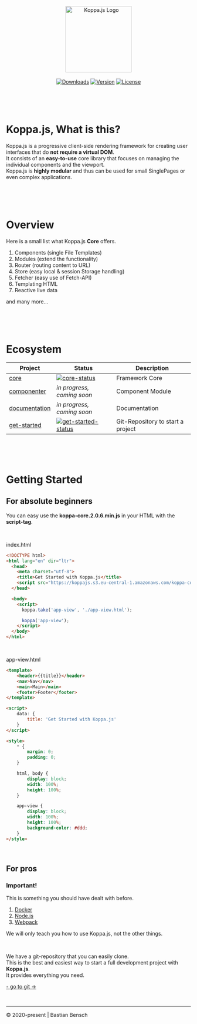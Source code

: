 <div align="center">
<a href="https://koppajs.org" target="_blank"><img width="180" src="https://koppajs.org/images/logo-min.png" alt="Koppa.js Logo"></a>
</div>

<br>

<div align="center">
    <a href="https://npmcharts.com/compare/@koppajs/core?minimal=true" target="_blank"><img src="https://badgen.net/npm/dm/@koppajs/core?scale=1&color=69DF20" alt="Downloads"></a>
    <a href="https://www.npmjs.com/package/@koppajs/core"><img src="https://badgen.net/npm/v/@koppajs/core?scale=1&color=4AC56D" alt="Version"></a>
    <a href="http://opensource.org/licenses/MIT" target="_blank"><img src="https://badgen.net/badge/license/MIT/?scale1&color=2eaad1" alt="License"></a>
</div>

<br><br><br>

# Koppa.js, What is this?
Koppa.js is a progressive client-side rendering framework for creating user interfaces that do **not require a virtual DOM**.  
It consists of an **easy-to-use** core library that focuses on managing the individual components and the viewport.  
Koppa.js is **highly modular** and thus can be used for small SinglePages or even complex applications.

<br><br><br>

# Overview

Here is a small list what Koppa.js **Core** offers.

1. Components (single File Templates)
2. Modules (extend the functionality)
3. Router (routing content to URL)
4. Store (easy local & session Storage handling)
5. Fetcher (easy use of Fetch-API)
6. Templating HTML
7. Reactive live data

and many more...

<br><br><br>

# Ecosystem

| Project         | Status                                       | Description                       |
|-----------------|----------------------------------------------|-----------------------------------|
| [core]          | [![core-status]][core-package]               | Framework Core                    |
| [componenter]   | *in progress, coming soon*                   | Component Module                  |
| [documentation] | *in progress, coming soon*                   | Documentation                     |
| [get-started]   | [![get-started-status]][get-started]         | Git-Repository to start a project |


[core]: https://github.com/koppajs/core
[core-status]: https://badgen.net/npm/v/@koppajs/core?scale=1&color=69DF20
[core-package]: https://npmjs.com/package/@koppajs/core

[componenter]: https://github.com/koppajs/componenter

[documentation]: https://github.com/koppajs/documentation

[get-started]: https://github.com/koppajs/get-started
[get-started-status]: https://badgen.net/github/release/koppajs/get-started/?scale1&color=2eaad1

<br><br><br>

# Getting Started

## For absolute beginners
You can easy use the **koppa-core.2.0.6.min.js** in your HTML with the **script-tag**.

<br>

index.html
```html
<!DOCTYPE html>
<html lang="en" dir="ltr">
  <head>
    <meta charset="utf-8">
    <title>Get Started with Koppa.js</title>
    <script src="https://koppajs.s3.eu-central-1.amazonaws.com/koppa-core.2.0.6.min.js"></script>
  </head>

  <body>
    <script>
      koppa.take('app-view', './app-view.html');

      koppa('app-view');
    </script>
  </body>
</html>
```

<br>

app-view.html
```html
<template>
    <header>{{title}}</header>
    <nav>Nav</nav>
    <main>Main</main>
    <footer>Footer</footer>
</template>

<script>
    data: {
        title: 'Get Started with Koppa.js'
    }
</script>

<style>
    * {
        margin: 0;
        padding: 0;
    }

    html, body {
        display: block;
        width: 100%;
        height: 100%;
    }

    app-view {
        display: block;
        width: 100%;
        height: 100%;
        background-color: #ddd;
    }
</style>
```

<br>

## For pros

### Important!
This is something you should have dealt with before.

1. [Docker](https://www.docker.com/)
2. [Node.js](https://nodejs.org/en/)
3. [Webpack](https://webpack.js.org/)

We will only teach you how to use Koppa.js, not the other things.

<br>

We have a git-repository that you can easily clone.  
This is the best and easiest way to start a full development project with **Koppa.js**.  
It provides everything you need.  

[- go to git ->](https://github.com/koppajs/get-started)

<br>

---

© 2020-present | Bastian Bensch